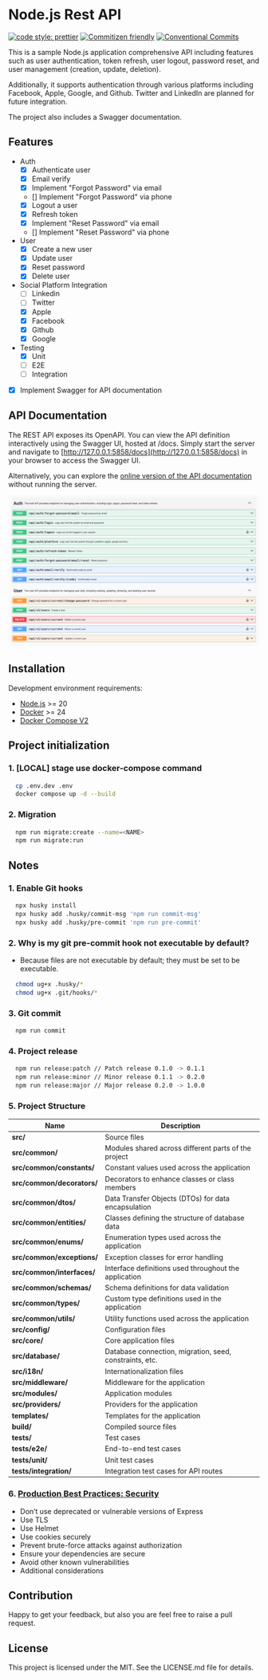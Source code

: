 # Node.js Rest API

[![code style: prettier](https://img.shields.io/badge/code_style-prettier-ff69b4.svg)](http://prettier.io) [![Commitizen friendly](https://img.shields.io/badge/commitizen-friendly-brightgreen.svg)](http://commitizen.github.io/cz-cli/) [![Conventional Commits](https://img.shields.io/badge/Conventional%20Commits-1.0.0-yellow.svg)](https://conventionalcommits.org)

This is a sample Node.js application comprehensive API including features such as user authentication, token refresh, user logout, password reset, and user management (creation, update, deletion).

Additionally, it supports authentication through various platforms including Facebook, Apple, Google, and Github. Twitter and LinkedIn are planned for future integration.

The project also includes a Swagger documentation.

## Features
  - Auth
    - [X] Authenticate user
    - [X] Email verify
    - [X] Implement "Forgot Password" via email
    - [] Implement "Forgot Password" via phone
    - [X] Logout a user
    - [X] Refresh token
    - [X] Implement "Reset Password" via email
    - [] Implement "Reset Password" via phone
  - User
    - [X] Create a new user
    - [X] Update user
    - [X] Reset password
    - [X] Delete user
  - Social Platform Integration
    - [ ] Linkedin
    - [ ] Twitter
    - [X] Apple
    - [X] Facebook
    - [X] Github
    - [X] Google
  - Testing
    - [X] Unit
    - [ ] E2E
    - [ ] Integration
  - [X] Implement Swagger for API documentation

## API Documentation

The REST API exposes its OpenAPI. You can view the API definition interactively using the Swagger UI, hosted at /docs. Simply start the server and navigate to [http://127.0.0.1:5858/docs](http://127.0.0.1:5858/docs) in your browser to access the Swagger UI.

Alternatively, you can explore the [online version of the API documentation](https://neverovski.github.io/nodejs-rest-api/) without running the server.

[![openapi](docs/img/openapi.png)](https://neverovski.github.io/nodejs-rest-api/)

## Installation

Development environment requirements:
- [Node.js](https://nodejs.org) >= 20
- [Docker](https://www.docker.com) >= 24
- [Docker Compose V2](https://docs.docker.com/compose/install/)

## Project initialization

### 1. [LOCAL] stage use docker-compose command
```sh
  cp .env.dev .env
  docker compose up -d --build
```

### 2. Migration
```sh
  npm run migrate:create --name=<NAME>
  npm run migrate:run
```

## Notes

### 1. Enable Git hooks

```sh
  npx husky install
  npx husky add .husky/commit-msg 'npm run commit-msg'
  npx husky add .husky/pre-commit 'npm run pre-commit'
```

### 2. Why is my git pre-commit hook not executable by default?

- Because files are not executable by default; they must be set to be executable.

```sh
  chmod ug+x .husky/*
  chmod ug+x .git/hooks/*
```

### 3. Git commit

```sh
  npm run commit
```

### 4. Project release

```sh
  npm run release:patch // Patch release 0.1.0 -> 0.1.1
  npm run release:minor // Minor release 0.1.1 -> 0.2.0
  npm run release:major // Major release 0.2.0 -> 1.0.0
```

### 5. Project Structure

| Name                       | Description                                             |
|----------------------------|---------------------------------------------------------|
| **src/**                   | Source files                                            |
| **src/common/**            | Modules shared across different parts of the project    |
| **src/common/constants/**  | Constant values used across the application             |
| **src/common/decorators/** | Decorators to enhance classes or class members          |
| **src/common/dtos/**       | Data Transfer Objects (DTOs) for data encapsulation     |
| **src/common/entities/**   | Classes defining the structure of database data         |
| **src/common/enums/**      | Enumeration types used across the application           |
| **src/common/exceptions/** | Exception classes for error handling                    |
| **src/common/interfaces/** | Interface definitions used throughout the application   |
| **src/common/schemas/**    | Schema definitions for data validation                  |
| **src/common/types/**      | Custom type definitions used in the application         |
| **src/common/utils/**      | Utility functions used across the application           |
| **src/config/**            | Configuration files                                     |
| **src/core/**              | Core application files                                  |
| **src/database/**          | Database connection, migration, seed, constraints, etc. |
| **src/i18n/**              | Internationalization files                              |
| **src/middleware/**        | Middleware for the application                          |
| **src/modules/**           | Application modules                                     |
| **src/providers/**         | Providers for the application                           |
| **templates/**             | Templates for the application                           |
| **build/**                 | Compiled source files                                   |
| **tests/**                 | Test cases                                              |
| **tests/e2e/**             | End-to-end test cases                                   |
| **tests/unit/**            | Unit test cases                                         |
| **tests/integration/**     | Integration test cases for API routes                   |

### 6. [Production Best Practices: Security](https://expressjs.com/en/advanced/best-practice-security.html)

- Don’t use deprecated or vulnerable versions of Express
- Use TLS
- Use Helmet
- Use cookies securely
- Prevent brute-force attacks against authorization
- Ensure your dependencies are secure
- Avoid other known vulnerabilities
- Additional considerations

## Contribution

Happy to get your feedback, but also you are feel free to raise a pull request.

## License

This project is licensed under the MIT. See the LICENSE.md file for details.
